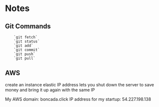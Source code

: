 # Notes

## Git Commands

        `git fetch`
        `git status`
        `git add`
        `git commit`
        `git push`
        `git pull`

## AWS

create an instance
elastic IP address lets you shut down the server to save money and bring it up again with the same IP

My AWS domain: boncada.click
IP address for my startup: 54.227.198.138
    
